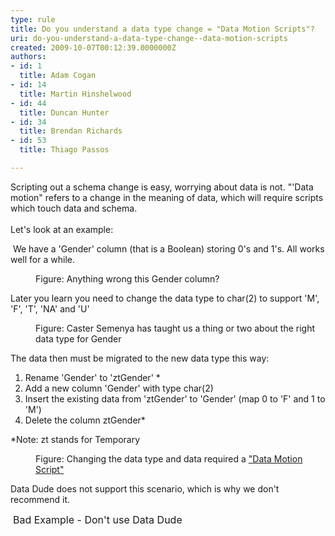 ```yaml
---
type: rule
title: Do you understand a data type change = "Data Motion Scripts"?
uri: do-you-understand-a-data-type-change--data-motion-scripts
created: 2009-10-07T00:12:39.0000000Z
authors:
- id: 1
  title: Adam Cogan
- id: 14
  title: Martin Hinshelwood
- id: 44
  title: Duncan Hunter
- id: 34
  title: Brendan Richards
- id: 53
  title: Thiago Passos

---
```




<span class='intro'> Scripting out a schema change&#160;is easy, worrying about data is not. &quot;'Data motion&quot; refers to a change in the meaning of data, which will require scripts which touch data and schema. <br>
<br>
Let's look at an example&#58; 
 </span>


  <p>&#160;We have a 'Gender' column (that is a Boolean) storing 0's and 1's. All works well for a while.</p>
<dl class="image">
    <dt><img alt="" src="/Standards/SoftwareDevelopment/RulesToBetterSQLServerSchemaDeployment/PublishingImages/TableBit.jpg" /> </dt>
    <dd>Figure&#58; Anything wrong this Gender column?&#160; </dd>
</dl>
Later you learn you need to change the data type to char(2) to support 'M', 'F', 'T', 'NA' and 'U'
<dl class="image">
    <dt><img alt="" src="/Standards/SoftwareDevelopment/RulesToBetterSQLServerSchemaDeployment/PublishingImages/CasterSemenya.jpg" /> </dt>
    <dd>Figure&#58; Caster Semenya has taught us a thing or two about the right data type for Gender </dd>
</dl>
The data then must be migrated to the new data type this way&#58;
<ol>
    <li>Rename 'Gender' to 'ztGender' * </li>
    <li>Add a new column 'Gender' with type char(2) </li>
    <li>Insert the existing data from 'ztGender' to 'Gender' (map 0 to 'F' and 1 to 'M') </li>
    <li>Delete the column ztGender* </li>
</ol>
*Note&#58; zt stands for Temporary
<dl class="image">
    <dt><img alt="" src="/Standards/SoftwareDevelopment/RulesToBetterSQLServerSchemaDeployment/PublishingImages/TableChar.jpg" /> </dt>
    <dd>Figure&#58; Changing the data type and data required a&#160;<a href="/Standards/SoftwareDevelopment/RulesToBetterSQLServerSchemaDeployment/Pages/DoYouHaveAnUnderstandingOfSchemaChangesAndTheirIncreasingComplexity.aspx">&quot;Data Motion Script&quot;</a> </dd>
</dl>
<p>Data Dude does not support this scenario, which is why we don't recommend it. </p>
<img alt="" src="/Standards/SoftwareDevelopment/RulesToBetterSQLServerSchemaDeployment/PublishingImages/DataDude-BadExample.jpg" /><br>
&#160;<font class="ms-rteCustom-FigureBad" size="+0">Bad Example - Don't use Data Dude</font> 



